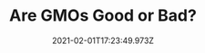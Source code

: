---
title: Are GMOs Good or Bad?
date: 2021-02-01T17:23:49.973Z
permalink: /are-gmos-good-or-bad/index.html
---
